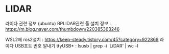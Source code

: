 # LIDAR
라이다 관련 정보 (ubuntu)
RPLIDAR관련 툴 설치 정보 : https://m.blog.naver.com/thumbdown/220385363246

WSL2에 ros2설치 : https://keep-steady.tistory.com/45?category=922869
라이다 USB포트 번호 알내기 ttyUSB* : lsusb | grep -i 'LiDAR' | wc -l
